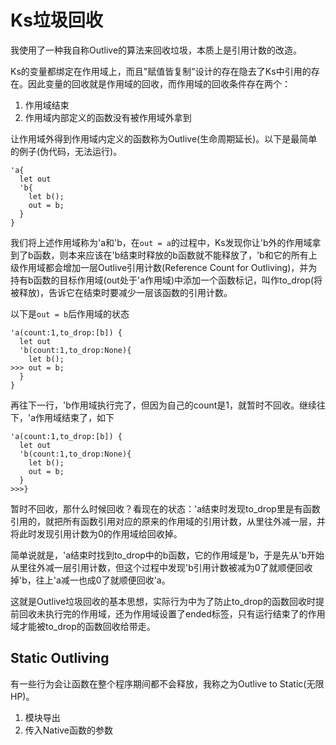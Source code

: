 # Ks垃圾回收

我使用了一种我自称Outlive的算法来回收垃圾，本质上是引用计数的改造。

Ks的变量都绑定在作用域上，而且"赋值皆复制"设计的存在隐去了Ks中引用的存在。因此变量的回收就是作用域的回收，而作用域的回收条件存在两个：
1. 作用域结束
2. 作用域内部定义的函数没有被作用域外拿到

让作用域外得到作用域内定义的函数称为Outlive(生命周期延长)。以下是最简单的例子(伪代码，无法运行)。
```
'a{
  let out
  'b{
    let b();
    out = b;
  }
}
```

我们将上述作用域称为'a和'b，在`out = a`的过程中，Ks发现你让'b外的作用域拿到了b函数，则本来应该在'b结束时释放的b函数就不能释放了，'b和它的所有上级作用域都会增加一层Outlive引用计数(Reference Count for Outliving)，并为持有b函数的目标作用域(out处于'a作用域)中添加一个函数标记，叫作to_drop(将被释放)，告诉它在结束时要减少一层该函数的引用计数。

以下是`out = b`后作用域的状态

```
'a(count:1,to_drop:[b]) {
  let out
  'b(count:1,to_drop:None){
    let b();
>>> out = b;
  }
}
```

再往下一行，'b作用域执行完了，但因为自己的count是1，就暂时不回收。继续往下，'a作用域结束了，如下

```
'a(count:1,to_drop:[b]) {
  let out
  'b(count:1,to_drop:None){
    let b();
    out = b;
  }
>>>}
```

暂时不回收，那什么时候回收？看现在的状态：'a结束时发现to_drop里是有函数引用的，就把所有函数引用对应的原来的作用域的引用计数，从里往外减一层，并将此时发现引用计数为0的作用域给回收掉。

简单说就是，'a结束时找到to_drop中的b函数，它的作用域是'b，于是先从'b开始从里往外减一层引用计数，但这个过程中发现'b引用计数被减为0了就顺便回收掉'b，往上'a减一也成0了就顺便回收'a。

这就是Outlive垃圾回收的基本思想，实际行为中为了防止to_drop的函数回收时提前回收未执行完的作用域，还为作用域设置了ended标签，只有运行结束了的作用域才能被to_drop的函数回收给带走。

## Static Outliving

有一些行为会让函数在整个程序期间都不会释放，我称之为Outlive to Static(无限HP)。
1. 模块导出
2. 传入Native函数的参数
